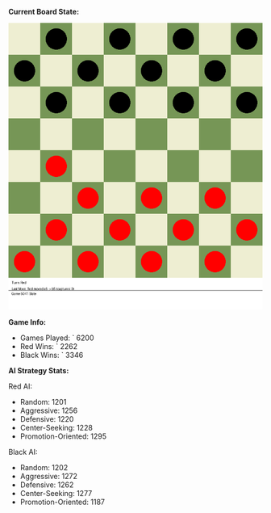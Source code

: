 
**Current Board State:**  
<!-- START_GIF -->
![Checkers Game](./checkers_game.gif)
<!-- END_GIF -->

**Game Info:**  
- Games Played: `<!-- GAMES_PLAYED --> 6200
- Red Wins: `<!-- RED_WINS --> 2262
- Black Wins: `<!-- BLACK_WINS --> 3346

<!-- AI_STATS -->
**AI Strategy Stats:**

Red AI:
- Random: 1201
- Aggressive: 1256
- Defensive: 1220
- Center-Seeking: 1228
- Promotion-Oriented: 1295

Black AI:
- Random: 1202
- Aggressive: 1272
- Defensive: 1262
- Center-Seeking: 1277
- Promotion-Oriented: 1187
